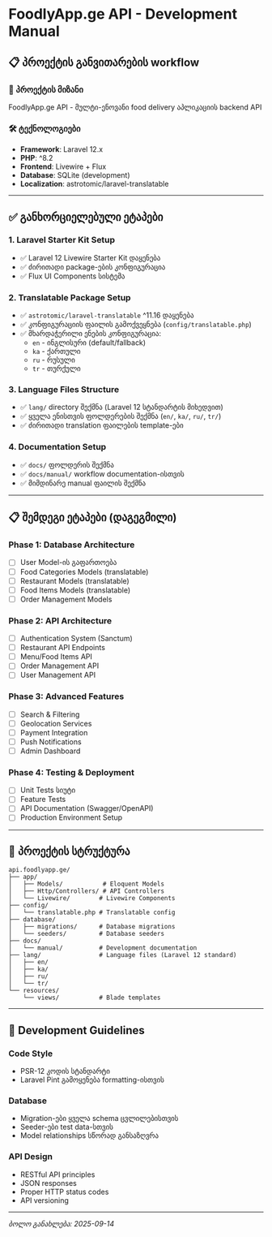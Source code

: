 # FoodlyApp.ge API - Development Manual

## 📋 პროექტის განვითარების workflow

### 🎯 პროექტის მიზანი
FoodlyApp.ge API - მულტი-ენოვანი food delivery აპლიკაციის backend API

### 🛠 ტექნოლოგიები
- **Framework**: Laravel 12.x
- **PHP**: ^8.2  
- **Frontend**: Livewire + Flux
- **Database**: SQLite (development)
- **Localization**: astrotomic/laravel-translatable

---

## ✅ განხორციელებული ეტაპები

### 1. Laravel Starter Kit Setup 
- ✅ Laravel 12 Livewire Starter Kit დაყენება
- ✅ ძირითადი package-ების კონფიგურაცია
- ✅ Flux UI Components სისტემა

### 2. Translatable Package Setup
- ✅ `astrotomic/laravel-translatable` ^11.16 დაყენება  
- ✅ კონფიგურაციის ფაილის გამოქვეყნება (`config/translatable.php`)
- ✅ მხარდაჭერილი ენების კონფიგურაცია:
  - `en` - ინგლისური (default/fallback)
  - `ka` - ქართული  
  - `ru` - რუსული
  - `tr` - თურქული

### 3. Language Files Structure
- ✅ `lang/` directory შექმნა (Laravel 12 სტანდარტის მიხედვით)
- ✅ ყველა ენისთვის ფოლდერების შექმნა (`en/`, `ka/`, `ru/`, `tr/`)
- ✅ ძირითადი translation ფაილების template-ები

### 4. Documentation Setup  
- ✅ `docs/` ფოლდერის შექმნა
- ✅ `docs/manual/` workflow documentation-ისთვის
- ✅ მიმდინარე manual ფაილის შექმნა

---

## 📋 შემდეგი ეტაპები (დაგეგმილი)

### Phase 1: Database Architecture
- [ ] User Model-ის გაფართოება
- [ ] Food Categories Models (translatable)
- [ ] Restaurant Models (translatable)  
- [ ] Food Items Models (translatable)
- [ ] Order Management Models

### Phase 2: API Architecture
- [ ] Authentication System (Sanctum)
- [ ] Restaurant API Endpoints
- [ ] Menu/Food Items API
- [ ] Order Management API
- [ ] User Management API

### Phase 3: Advanced Features
- [ ] Search & Filtering
- [ ] Geolocation Services
- [ ] Payment Integration
- [ ] Push Notifications
- [ ] Admin Dashboard

### Phase 4: Testing & Deployment
- [ ] Unit Tests სიუტი
- [ ] Feature Tests
- [ ] API Documentation (Swagger/OpenAPI)
- [ ] Production Environment Setup

---

## 📂 პროექტის სტრუქტურა

```
api.foodlyapp.ge/
├── app/
│   ├── Models/           # Eloquent Models
│   ├── Http/Controllers/ # API Controllers
│   └── Livewire/        # Livewire Components
├── config/
│   └── translatable.php # Translatable config
├── database/
│   ├── migrations/      # Database migrations
│   └── seeders/         # Database seeders
├── docs/
│   └── manual/          # Development documentation
├── lang/                # Language files (Laravel 12 standard)
│   ├── en/
│   ├── ka/
│   ├── ru/
│   └── tr/
└── resources/
    └── views/           # Blade templates
```

---

## 🔧 Development Guidelines

### Code Style
- PSR-12 კოდის სტანდარტი
- Laravel Pint გამოყენება formatting-ისთვის

### Database
- Migration-ები ყველა schema ცვლილებისთვის
- Seeder-ები test data-სთვის
- Model relationships სწორად განსაზღვრა

### API Design
- RESTful API principles
- JSON responses
- Proper HTTP status codes
- API versioning

---

*ბოლო განახლება: 2025-09-14*
